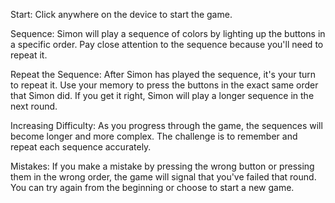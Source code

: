 Start: Click anywhere on the device to start the game.

Sequence: Simon will play a sequence of colors by lighting up the buttons in a specific order. Pay close attention to the sequence because you'll need to repeat it.

Repeat the Sequence: After Simon has played the sequence, it's your turn to repeat it. Use your memory to press the buttons in the exact same order that Simon did. If you get it right, Simon will play a longer sequence in the next round.

Increasing Difficulty: As you progress through the game, the sequences will become longer and more complex. The challenge is to remember and repeat each sequence accurately.

Mistakes: If you make a mistake by pressing the wrong button or pressing them in the wrong order, the game will signal that you've failed that round. You can try again from the beginning or choose to start a new game.
